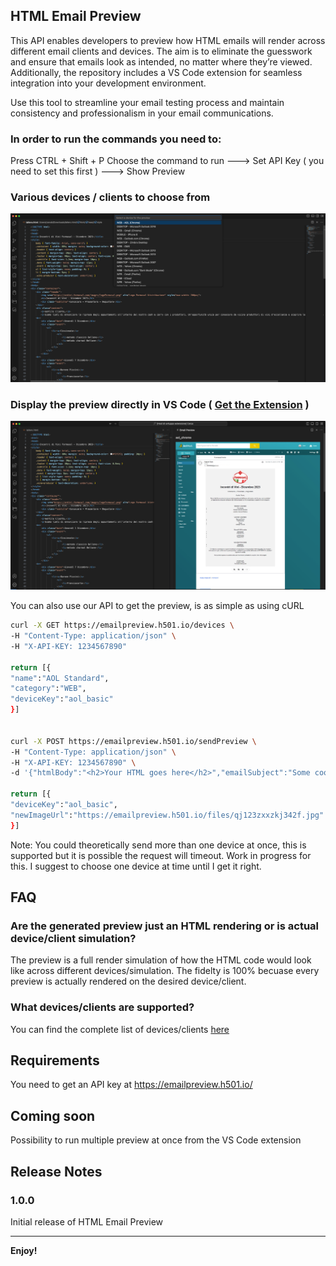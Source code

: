 ## HTML Email Preview

This API enables developers to preview how HTML emails will render across different email clients and devices. The aim is to eliminate the guesswork and ensure that emails look as intended, no matter where they’re viewed. Additionally, the repository includes a VS Code extension for seamless integration into your development environment. 

Use this tool to streamline your email testing process and maintain consistency and professionalism in your email communications.

### In order to run the commands you need to:

Press CTRL + Shift + P
Choose the command to run
---> Set API Key ( you need to set this first )
---> Show Preview

### Various devices / clients to choose from
![Device List](imgs/extension_devices.png)

### Display the preview directly in VS Code ( [Get the Extension](https://marketplace.visualstudio.com/items?itemName=H501Cloud.html-email-preview) )
![HTML Preview](imgs/extension_preview.png)

You can also use our API to get the preview, is as simple as using cURL

```bash
curl -X GET https://emailpreview.h501.io/devices \
-H "Content-Type: application/json" \
-H "X-API-KEY: 1234567890"

return [{
"name":"AOL Standard",
"category":"WEB",
"deviceKey":"aol_basic"
}]


curl -X POST https://emailpreview.h501.io/sendPreview \
-H "Content-Type: application/json" \
-H "X-API-KEY: 1234567890" \
-d '{"htmlBody":"<h2>Your HTML goes here</h2>","emailSubject":"Some cool stuff","devices":["microsoft_outlook_2016"]}'

return [{
"deviceKey":"aol_basic",
"newImageUrl":"https://emailpreview.h501.io/files/qj123zxxzkj342f.jpg"
}]
```

Note: You could theoretically send more than one device at once, this is supported but it is possible the request will timeout. Work in progress for this. I suggest to choose one device at time until I get it right.

## FAQ

### Are the generated preview just an HTML rendering or is actual device/client simulation?
The preview is a full render simulation of how the HTML code would look like across different devices/simulation. The fidelty is 100% becuase every preview is actually rendered on the desired device/client.

### What devices/clients are supported?
You can find the complete list of devices/clients [here](https://github.com/NeverVane/html-email-preview/blob/master/devices-list.txt)

## Requirements

You need to get an API key at https://emailpreview.h501.io/

## Coming soon

Possibility to run multiple preview at once from the VS Code extension 

## Release Notes

### 1.0.0

Initial release of HTML Email Preview

---

**Enjoy!**
